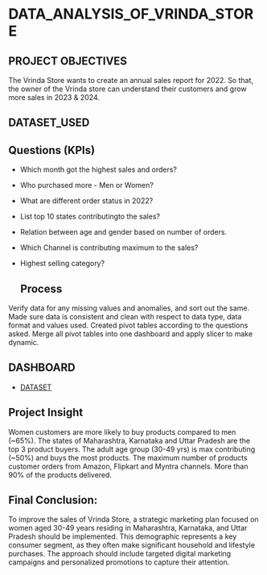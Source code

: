 # DATA_ANALYSIS_OF_VRINDA_STORE 
## PROJECT OBJECTIVES 
The Vrinda Store wants to create an annual sales report for 2022. So that, the owner of the Vrinda store can understand their customers and grow more sales in 2023 & 2024.
## DATASET_USED


## Questions (KPIs)

* Which month got the highest sales and orders?

* Who purchased more - Men or Women?

* What are different order status in 2022?

* List top 10 states contributingto the sales?

* Relation between age and gender based on number of orders.

* Which Channel is contributing maximum to the sales?

* Highest selling category?

  ## Process
Verify data for any missing values and anomalies, and sort out the same.
Made sure data is consistent and clean with respect to data type, data format and values used.
Created pivot tables according to the questions asked.
Merge all pivot tables into one dashboard and apply slicer to make dynamic.

## DASHBOARD 
- <a href="https://github.com/Altaf232/Dashboards-_by_excle/blob/main/Vrinda%20Store%20Data%20Analysis.xlsx">DATASET</a>

## Project Insight
Women customers are more likely to buy products compared to men (~65%).
The states of Maharashtra, Karnataka and Uttar Pradesh are the top 3 product buyers.
The adult age group (30-49 yrs) is max contributing (~50%) and buys the most products.
The maximum number of products customer orders from Amazon, Flipkart and Myntra channels.
More than 90% of the products delivered.

## Final Conclusion:
To improve the sales of Vrinda Store, a strategic marketing plan focused on women aged 30-49 years residing in Maharashtra, Karnataka, and Uttar Pradesh should be implemented. This demographic represents a key consumer segment, as they often make significant household and lifestyle purchases. The approach should include targeted digital marketing campaigns and personalized promotions to capture their attention.
